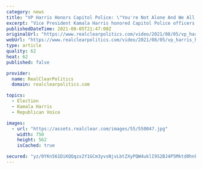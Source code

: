```yaml
---
category: news
title: "VP Harris Honors Capitol Police: \"You're Not Alone And We All Stand With You\""
excerpt: "Vice President Kamala Harris honored Capitol Police officers at a ceremony Thursday where they were presented with medals. \"They secured our democracy, so let us never forget that,\" she said. RCP's Phil Wegmann reports: \"There are some officers who of course continue to suffer from the injuries seen and unseen,"
publishedDateTime: 2021-08-05T21:47:00Z
originalUrl: "https://www.realclearpolitics.com/video/2021/08/05/vp_harris_honors_capitol_police_youre_not_alone_and_we_all_stand_with_you.html#!"
webUrl: "https://www.realclearpolitics.com/video/2021/08/05/vp_harris_honors_capitol_police_youre_not_alone_and_we_all_stand_with_you.html#!"
type: article
quality: 62
heat: 62
published: false

provider:
  name: RealClearPolitics
  domain: realclearpolitics.com

topics:
  - Election
  - Kamala Harris
  - Republican Voice

images:
  - url: "https://assets.realclear.com/images/55/550047.jpg"
    width: 750
    height: 562
    isCached: true

secured: "yz/0YKn561DiKQQqzx2Y1GCm3yvsNjvLbtZXyPQW4uklI9S2BJ4P5Mktd0hnk7KoVZRqoYEzMQ4IJvQTOWyH7E3GYfcBjfsPm68Cl5iF9LhRKuhjHW5Y0VqspJyQZHf428pwVictRO5CcIDJinxtg8YYQ0j7EMbfbS0axwI5d1XI2yIJ931R70wVFbUypThFHtnAesunBZ9NDsETOEVYBKO++l3ha9HUTmVZayK7Flsgwo2z01rRLgRZ4GtAClt3+m+qyrLyFQ0NJe2CYcVes2IXD+Xq2rXvii+qg5xNbqvjCaNPH96tDop/r1LWmjbLtdHfff2lUIUJhnip+3xxXWG5zjmCsLKwwh81iGXM0NQ=;k6uK9UkLz3urUSoYgpYkRg=="
---
```



